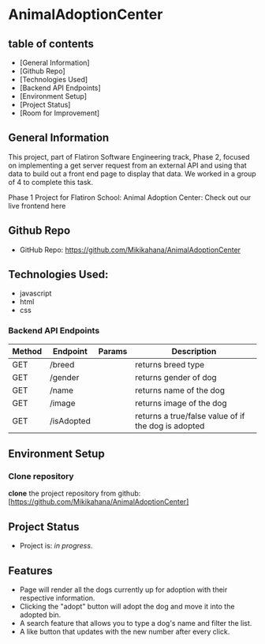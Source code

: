 # AnimalAdoptionCenter

## table of contents
 - [General Information]
 - [Github Repo]
 - [Technologies Used]
 - [Backend API Endpoints]
 - [Environment Setup]
 - [Project Status]
 - [Room for Improvement]

## General Information
This project, part of Flatiron Software Engineering track, Phase 2, focused on implementing a get server request from an external API and using that data to build out a front end page to display that data. We worked in a group of 4 to complete this task.

Phase 1 Project for Flatiron School: Animal Adoption Center: 
Check out our live frontend here

## Github Repo
- GitHub Repo: https://github.com/Mikikahana/AnimalAdoptionCenter

## Technologies Used: 
- javascript
- html
- css

### Backend API Endpoints

| Method | Endpoint            | Params           | Description                                          |
| ------ | --------------      | ---------------- | ---------------------------------------------------- |
| GET    | /breed              |                  | returns breed type                                   |
| GET    | /gender             |                  | returns gender of dog                                |
| GET    | /name               |                  | returns name of the dog                              |
| GET    | /image              |                  | returns image of the dog                             |
| GET    | /isAdopted          |                  | returns a true/false value of if the dog is adopted  |


## Environment Setup

### Clone repository
**clone** the project repository from github: [https://github.com/Mikikahana/AnimalAdoptionCenter]

## Project Status
- Project is: _in progress_.

## Features
- Page will render all the dogs currently up for adoption with their respective information.
- Clicking the "adopt" button will adopt the dog and move it into the adopted bin.
- A search feature that allows you to type a dog's name and filter the list.
- A like button that updates with the new number after every click.